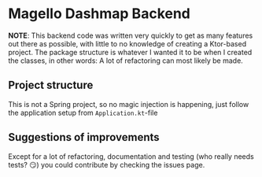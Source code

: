 # Magello Dashmap Backend

**NOTE**: This backend code was written very quickly to get as many features out there as possible, with little to no
knowledge of creating a Ktor-based project. The package structure is whatever I wanted it to be when I created the
classes, in other words: A lot of refactoring can most likely be made.

## Project structure

This is not a Spring project, so no magic injection is happening, just follow the application setup from `Application.kt`-file

## Suggestions of improvements

Except for a lot of refactoring, documentation and testing (who really needs tests? :smirk:) you could contribute by
checking the issues page.